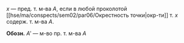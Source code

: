 $x$ — пред. т. м-ва $A$, если в любой проколотой [[hse/ma/conspects/sem02/par06/Окрестность точки|окр-ти]] т. $x$ содерж. т. м-ва $A$.

**Обозн.** $A'$ — м-во пр. т. м-ва $A$